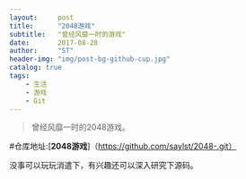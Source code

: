 ```yaml
---
layout:     post
title:      "2048游戏"
subtitle:   "曾经风靡一时的游戏"
date:       2017-08-28
author:     "ST"
header-img: "img/post-bg-github-cup.jpg"
catalog: true
tags:
    - 生活
    - 游戏
    - Git
---
```


>曾经风靡一时的2048游戏。

#仓库地址:[**2048游戏**]（https://github.com/saylst/2048-.git）

没事可以玩玩消遣下，有兴趣还可以深入研究下源码。
